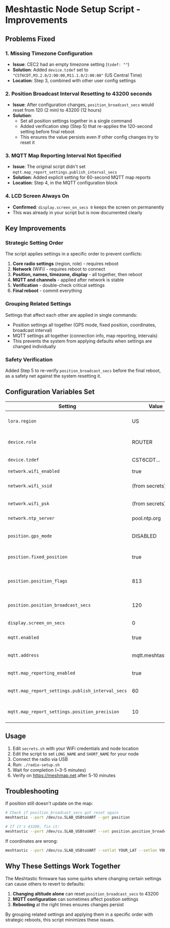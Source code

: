 # Meshtastic Node Setup Script - Improvements

## Problems Fixed

### 1. **Missing Timezone Configuration**
- **Issue**: CEC2 had an empty timezone setting (`tzdef: ""`)
- **Solution**: Added `device.tzdef` set to `"CST6CDT,M3.2.0/2:00:00,M11.1.0/2:00:00"` (US Central Time)
- **Location**: Step 3, combined with other user config settings

### 2. **Position Broadcast Interval Resetting to 43200 seconds**
- **Issue**: After configuration changes, `position_broadcast_secs` would reset from 120 (2 min) to 43200 (12 hours)
- **Solution**: 
  - Set all position settings together in a single command
  - Added verification step (Step 5) that re-applies the 120-second setting before final reboot
  - This ensures the value persists even if other config changes try to reset it

### 3. **MQTT Map Reporting Interval Not Specified**
- **Issue**: The original script didn't set `mqtt.map_report_settings.publish_interval_secs`
- **Solution**: Added explicit setting for 60-second MQTT map reports
- **Location**: Step 4, in the MQTT configuration block

### 4. **LCD Screen Always On**
- **Confirmed**: `display.screen_on_secs 0` keeps the screen on permanently
- This was already in your script but is now documented clearly

## Key Improvements

### Strategic Setting Order
The script applies settings in a specific order to prevent conflicts:
1. **Core radio settings** (region, role) - requires reboot
2. **Network** (WiFi) - requires reboot to connect
3. **Position, names, timezone, display** - all together, then reboot
4. **MQTT and channels** - applied after network is stable
5. **Verification** - double-check critical settings
6. **Final reboot** - commit everything

### Grouping Related Settings
Settings that affect each other are applied in single commands:
- Position settings all together (GPS mode, fixed position, coordinates, broadcast interval)
- MQTT settings all together (connection info, map reporting, intervals)
- This prevents the system from applying defaults when settings are changed individually

### Safety Verification
Added Step 5 to re-verify `position_broadcast_secs` before the final reboot, as a safety net against the system resetting it.

## Configuration Variables Set

| Setting | Value | Purpose |
|---------|-------|---------|
| `lora.region` | US | Radio frequency region |
| `device.role` | ROUTER | Node operates as router |
| `device.tzdef` | CST6CDT... | US Central timezone |
| `network.wifi_enabled` | true | Enable WiFi |
| `network.wifi_ssid` | (from secrets) | WiFi network name |
| `network.wifi_psk` | (from secrets) | WiFi password |
| `network.ntp_server` | pool.ntp.org | Time sync server |
| `position.gps_mode` | DISABLED | No GPS hardware needed |
| `position.fixed_position` | true | Station doesn't move |
| `position.position_flags` | 813 | IS_ROUTER + IS_STATION flags |
| `position.position_broadcast_secs` | 120 | Broadcast every 2 minutes |
| `display.screen_on_secs` | 0 | Screen always on |
| `mqtt.enabled` | true | Enable MQTT |
| `mqtt.address` | mqtt.meshtastic.org | Public MQTT broker |
| `mqtt.map_reporting_enabled` | true | Report to map |
| `mqtt.map_report_settings.publish_interval_secs` | 60 | Update map every minute |
| `mqtt.map_report_settings.position_precision` | 10 | Position precision level |

## Usage

1. Edit `secrets.sh` with your WiFi credentials and node location
2. Edit the script to set `LONG_NAME` and `SHORT_NAME` for your node
3. Connect the radio via USB
4. Run: `./radio-setup.sh`
5. Wait for completion (~3-5 minutes)
6. Verify on https://meshmap.net after 5-10 minutes

## Troubleshooting

If position still doesn't update on the map:
```bash
# Check if position_broadcast_secs got reset again
meshtastic --port /dev/cu.SLAB_USBtoUART --get position

# If it's 43200, fix it:
meshtastic --port /dev/cu.SLAB_USBtoUART --set position.position_broadcast_secs 120
```

If coordinates are wrong:
```bash
meshtastic --port /dev/cu.SLAB_USBtoUART --setlat YOUR_LAT --setlon YOUR_LON --setalt YOUR_ALT
```

## Why These Settings Work Together

The Meshtastic firmware has some quirks where changing certain settings can cause others to revert to defaults:

1. **Changing altitude alone** can reset `position_broadcast_secs` to 43200
2. **MQTT configuration** can sometimes affect position settings
3. **Rebooting** at the right times ensures changes persist

By grouping related settings and applying them in a specific order with strategic reboots, this script minimizes these issues.
